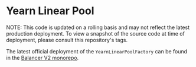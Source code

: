 # Yearn Linear Pool

NOTE: This code is updated on a rolling basis and may not reflect the latest production deployment. To view a snapshot of the source code at time of deployment, please consult this repository's tags.

The latest official deployment of the `YearnLinearPoolFactory` can be found in the [Balancer V2 monorepo](https://github.com/balancer-labs/balancer-v2-monorepo/tree/master/pkg/deployments/tasks/20230213-yearn-linear-pool).
